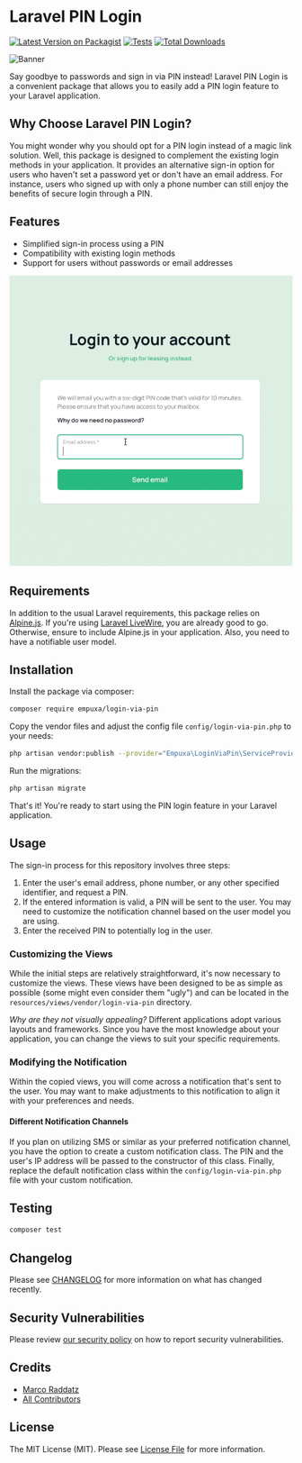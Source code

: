 # Laravel PIN Login

[![Latest Version on Packagist](https://img.shields.io/packagist/v/empuxa/login-via-pin.svg?style=flat-square)](https://packagist.org/packages/empuxa/login-via-pin)
[![Tests](https://img.shields.io/github/actions/workflow/status/empuxa/login-via-pin/run-tests.yml?branch=main&label=tests&style=flat-square)](https://github.com/empuxa/login-via-pin/actions/workflows/run-tests.yml)
[![Total Downloads](https://img.shields.io/packagist/dt/empuxa/login-via-pin.svg?style=flat-square)](https://packagist.org/packages/empuxa/login-via-pin)

![Banner](https://banners.beyondco.de/Laravel%20PIN%20Login.png?theme=light&packageManager=composer+require&packageName=empuxa%2Flogin-via-pin&pattern=architect&style=style_1&description=Goodbye+passwords%21&md=1&showWatermark=1&fontSize=100px&images=https%3A%2F%2Flaravel.com%2Fimg%2Flogomark.min.svg)

Say goodbye to passwords and sign in via PIN instead! 
Laravel PIN Login is a convenient package that allows you to easily add a PIN login feature to your Laravel application.

## Why Choose Laravel PIN Login?
You might wonder why you should opt for a PIN login instead of a magic link solution. Well, this package is designed to complement the existing login methods in your application. It provides an alternative sign-in option for users who haven't set a password yet or don't have an email address. For instance, users who signed up with only a phone number can still enjoy the benefits of secure login through a PIN.

## Features
- Simplified sign-in process using a PIN
- Compatibility with existing login methods
- Support for users without passwords or email addresses

![How it works](docs/animation.gif)

## Requirements

In addition to the usual Laravel requirements, this package relies on [Alpine.js](https://alpinejs.dev/).
If you're using [Laravel LiveWire](https://laravel-livewire.com/), you are already good to go.
Otherwise, ensure to include Alpine.js in your application.
Also, you need to have a notifiable user model.

## Installation

Install the package via composer:

```bash
composer require empuxa/login-via-pin
```

Copy the vendor files and adjust the config file `config/login-via-pin.php` to your needs:

```bash
php artisan vendor:publish --provider="Empuxa\LoginViaPin\ServiceProvider"
```

Run the migrations:

```bash
php artisan migrate
```

That's it!
You're ready to start using the PIN login feature in your Laravel application.

## Usage

The sign-in process for this repository involves three steps:
1. Enter the user's email address, phone number, or any other specified identifier, and request a PIN.
2. If the entered information is valid, a PIN will be sent to the user. You may need to customize the notification channel based on the user model you are using.
3. Enter the received PIN to potentially log in the user.

### Customizing the Views

While the initial steps are relatively straightforward, it's now necessary to customize the views. 
These views have been designed to be as simple as possible (some might even consider them "ugly") and can be located in the `resources/views/vendor/login-via-pin` directory.

*Why are they not visually appealing?*
Different applications adopt various layouts and frameworks. 
Since you have the most knowledge about your application, you can change the views to suit your specific requirements.

### Modifying the Notification
Within the copied views, you will come across a notification that's sent to the user. 
You may want to make adjustments to this notification to align it with your preferences and needs.

#### Different Notification Channels
If you plan on utilizing SMS or similar as your preferred notification channel, you have the option to create a custom notification class.
The PIN and the user's IP address will be passed to the constructor of this class. Finally, replace the default notification class within the `config/login-via-pin.php` file with your custom notification.

## Testing

```bash
composer test
```

## Changelog

Please see [CHANGELOG](CHANGELOG.md) for more information on what has changed recently.

## Security Vulnerabilities

Please review [our security policy](../../security/policy) on how to report security vulnerabilities.

## Credits

- [Marco Raddatz](https://github.com/marcoraddatz)
- [All Contributors](../../contributors)

## License

The MIT License (MIT). Please see [License File](LICENSE.md) for more information.
